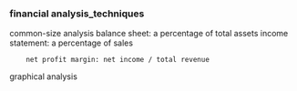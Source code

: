 ### financial analysis_techniques

common-size analysis
	balance sheet: a percentage of total assets
	income statement: a percentage of sales

		net profit margin: net income / total revenue
graphical analysis
